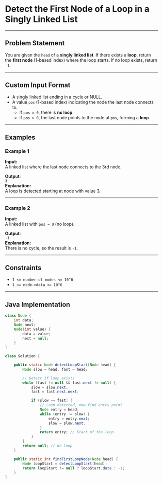 # Detect the First Node of a Loop in a Singly Linked List

---

## Problem Statement

You are given the `head` of a **singly linked list**. If there exists a **loop**, return the **first node** (1-based index) where the loop starts. If no loop exists, return `-1`.

---

## Custom Input Format

- A singly linked list ending in a cycle or NULL.
- A value `pos` (1-based index) indicating the node the last node connects to.
  - If `pos = 0`, there is **no loop**.
  - If `pos > 0`, the last node points to the node at `pos`, forming a **loop**.

---

## Examples

### Example 1

**Input:**  
A linked list where the last node connects to the 3rd node.

**Output:**  
`3`  
**Explanation:**  
A loop is detected starting at node with value 3.

---

### Example 2

**Input:**  
A linked list with `pos = 0` (no loop).

**Output:**  
`-1`  
**Explanation:**  
There is no cycle, so the result is `-1`.

---

## Constraints

- `1 <= number of nodes <= 10^6`
- `1 <= node->data <= 10^6`

---

## Java Implementation

```java
class Node {
    int data;
    Node next;
    Node(int value) {
        data = value;
        next = null;
    }
}

class Solution {

    public static Node detectLoopStart(Node head) {
        Node slow = head, fast = head;

        // Detect if loop exists
        while (fast != null && fast.next != null) {
            slow = slow.next;
            fast = fast.next.next;

            if (slow == fast) {
                // Loop detected, now find entry point
                Node entry = head;
                while (entry != slow) {
                    entry = entry.next;
                    slow = slow.next;
                }
                return entry; // Start of the loop
            }
        }
        return null; // No loop
    }

    public static int findFirstLoopNode(Node head) {
        Node loopStart = detectLoopStart(head);
        return loopStart != null ? loopStart.data : -1;
    }
}